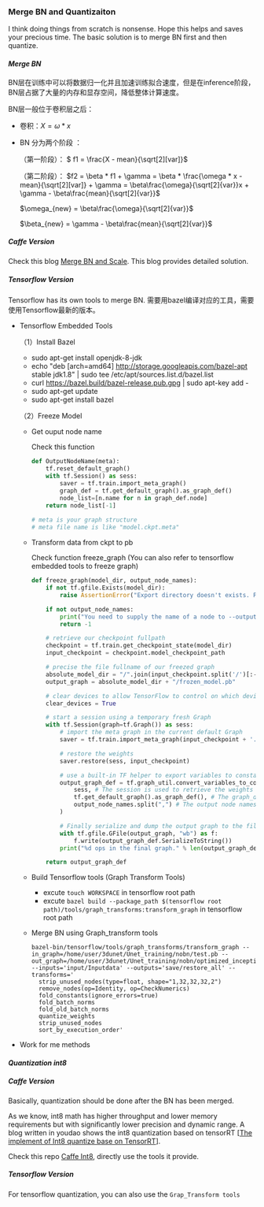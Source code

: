 ### Merge BN and Quantizaiton

I think doing things from scratch is nonsense. Hope this helps and saves your precious time. The basic solution is to merge BN first and then quantize.  

#### *Merge BN*

BN层在训练中可以将数据归一化并且加速训练拟合速度，但是在inference阶段，BN层占据了大量的内存和显存空间，降低整体计算速度。

BN层一般位于卷积层之后：

* 卷积：$X = \omega * x$

* BN 分为两个阶段 ：

  （第一阶段）： $ f1 = \frac{X - mean}{\sqrt[2][var]}$

  （第二阶段）： $f2 = \beta * f1 + \gamma = \beta *  \frac{\omega * x - mean}{\sqrt[2][var]} + \gamma = \beta\frac{\omega}{\sqrt[2]{var}}x + \gamma - \beta\frac{mean}{\sqrt[2]{var}}$

  $\omega_{new} = \beta\frac{\omega}{\sqrt[2]{var}}$

  $\beta_{new} = \gamma - \beta\frac{mean}{\sqrt[2]{var}}$

##### Caffe Version

Check this blog [Merge BN and Scale](https://blog.csdn.net/diye2008/article/details/78492181). This blog provides detailed solution.

##### Tensorflow Version

 Tensorflow has its own tools to merge BN. 需要用bazel编译对应的工具，需要使用Tensorflow最新的版本。

* Tensorflow Embedded Tools

  （1）Install Bazel

  - sudo apt-get install openjdk-8-jdk
  - echo "deb [arch=amd64] <http://storage.googleapis.com/bazel-apt> stable jdk1.8" | sudo tee /etc/apt/sources.list.d/bazel.list
  - curl https://bazel.build/bazel-release.pub.gpg | sudo apt-key add -
  - sudo apt-get update
  - sudo apt-get install bazel

  （2）Freeze Model

  - Get ouput node name

    Check this function

    ```python
    def OutputNodeName(meta):
        tf.reset_default_graph()
        with tf.Session() as sess:
            saver = tf.train.import_meta_graph()
            graph_def = tf.get_default_graph().as_graph_def()
            node_list=[n.name for n in graph_def.node]
        return node_list[-1]
        
    # meta is your graph structure
    # meta file name is like "model.ckpt.meta"
    ```

  - Transform data from ckpt to pb

    Check function freeze_graph (You can also refer to tensorflow embedded tools to freeze graph)

    ```python
    def freeze_graph(model_dir, output_node_names):
        if not tf.gfile.Exists(model_dir):
            raise AssertionError("Export directory doesn't exists. Please specify an export directory: %s" % model_dir)
    
        if not output_node_names:
            print("You need to supply the name of a node to --output_node_names.")
            return -1
    
        # retrieve our checkpoint fullpath
        checkpoint = tf.train.get_checkpoint_state(model_dir)
        input_checkpoint = checkpoint.model_checkpoint_path
    
        # precise the file fullname of our freezed graph
        absolute_model_dir = "/".join(input_checkpoint.split('/')[:-1])
        output_graph = absolute_model_dir + "/frozen_model.pb"
    
        # clear devices to allow TensorFlow to control on which device it will load operations
        clear_devices = True
    
        # start a session using a temporary fresh Graph
        with tf.Session(graph=tf.Graph()) as sess:
            # import the meta graph in the current default Graph
            saver = tf.train.import_meta_graph(input_checkpoint + '.meta', clear_devices=clear_devices)
    
            # restore the weights
            saver.restore(sess, input_checkpoint)
    
            # use a built-in TF helper to export variables to constants
            output_graph_def = tf.graph_util.convert_variables_to_constants(
                sess, # The session is used to retrieve the weights
                tf.get_default_graph().as_graph_def(), # The graph_def is used to retrieve the nodes 
                output_node_names.split(",") # The output node names are used to select the usefull nodes
            )
    
            # Finally serialize and dump the output graph to the filesystem
            with tf.gfile.GFile(output_graph, "wb") as f:
                f.write(output_graph_def.SerializeToString())
            print("%d ops in the final graph." % len(output_graph_def.node))
    
        return output_graph_def
    ```

  - Build Tensorflow tools (Graph Transform Tools)

    - excute `touch WORKSPACE` in tensorflow root path
    - excute `bazel build --package_path $(tensorflow root path)/tools/graph_transforms:transform_graph` in tensorflow root path

  - Merge BN using Graph_transform tools

    ```shell
    bazel-bin/tensorflow/tools/graph_transforms/transform_graph --in_graph=/home/user/3dunet/Unet_training/nobn/test.pb --out_graph=/home/user/3dunet/Unet_training/nobn/optimized_inception_graph.pb --inputs='input/Inputdata' --outputs='save/restore_all' --transforms='
      strip_unused_nodes(type=float, shape="1,32,32,32,2")
      remove_nodes(op=Identity, op=CheckNumerics)
      fold_constants(ignore_errors=true)
      fold_batch_norms
      fold_old_batch_norms
      quantize_weights
      strip_unused_nodes
      sort_by_execution_order'
    ```

* Work for me methods

#### *Quantization int8*

##### Caffe Version

Basically, quantization should be done after the BN has been merged.

As we know, int8 math has higher throughput and lower memory requirements but with significantly lower precision and dynamic range. A blog written in youdao shows the int8 quantization based on tensorRT [[The implement of Int8 quantize base on TensorRT](https://note.youdao.com/share/?id=829ba6cabfde990e2832b048a4f492b3&type=note#/)].

Check this repo [Caffe Int8](https://github.com/lyk125/caffe-int8-convert-tools.git), directly use the tools it provide.

##### Tensorflow Version

For tensorflow quantization, you can also use the `Grap_Transform tools`



